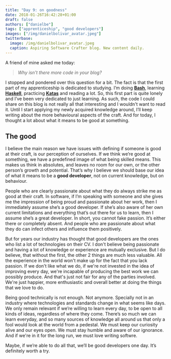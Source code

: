 ```yaml
---
title: "Day 9: on goodness"
date: 2018-01-26T16:42:28+01:00
draft: false
authors: ["danielbe"]
tags: ["apprenticeship", "good developers"]
images: ["/img/danielbolivar_avatar.jpeg"]
twitterbase: 
  image: /img/danielbolivar_avatar.jpeg
  caption: Aspiring Software Crafter blog. New content daily.
---
```


A friend of mine asked me today:

> _Why isn’t there more code in your blog?_

I stopped and pondered over this question for a bit. The fact is that the first part of my apprenticeship is dedicated to studying. I’m doing **[Bash](https://www.dabolivar.com/posts/day-6/)**,  learning **[Haskell](https://www.dabolivar.com/posts/day-2/)**, practicing **[Katas](https://www.dabolivar.com/posts/day-4/)** and reading a lot. So, this first part is quite lonely and I’ve been very dedicated to just learning. As such, the code I could share on this blog is not really all that interesting and I wouldn't want to read it. Until I start applying my newly acquired knowledge around, I’ll keep writing about the more behavioural aspects of the craft. And for today, I thought a lot about what it means to be good at something.

## The good <insert profession here>
I believe the main reason we have issues with defining if someone is good at their craft, is our perception of ourselves. If we think we’re good at something, we have a predefined image of what being skilled means. This makes us think in absolutes, and leaves no room for our own, or the other person’s growth and potential. That’s why I believe we should base our idea of what it means to be a **good developer**, not on current knowledge, but on behaviour.

People who are clearly passionate about what they do always strike me as good at their craft. In software, if I’m speaking with someone and she gives me the impression of being proud and passionate about her work, then I immediately assume she’s a good developer. If she’s also aware of her own current limitations and everything that’s out there for us to learn, then I assume she’s a great developer. In short, you cannot fake passion. It’s either there or completely absent. And people who are passionate about what they do can infect others and influence them positively.

But for years our industry has thought that good developers are the ones who list a lot of technologies on their CV. I don't believe being passionate and having a lot of knowledge or experience are mutually exclusive. But I do believe, that without the first, the other 2 things are much less valuable. All the experience in the world won't make up for the fact that you lack passion. If we don't like what we do, if we're not invested in the idea of improving every day, we're incapable of producing the best work we can possibly produce. And that's just not fair for any of the parties involved. We're just happier, more enthusiastic and overall better at doing the things that we love to do. 

Being good technically is not enough. Not anymore. Specially not in an industry where technologies and standards change in what seems like days. We only remain relevant if we’re willing to learn every day, to be open to all kinds of ideas, regardless of where they come. There’s so much we can learn everyday, and so many sources of knowledge all around us that only a fool would look at the world from a pedestal. We must keep our curiosity alive and our eyes open. We must stay humble and aware of our ignorance. And if we're in it for the long run, we must love writing softwre. 

Maybe, if we’re able to do all that, we’ll be good developers one day. It’s definitely worth a try.